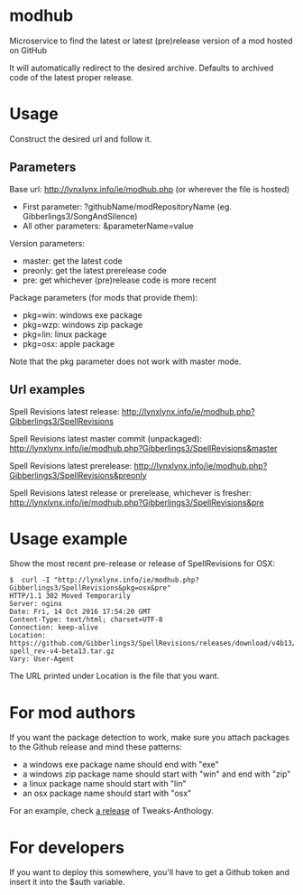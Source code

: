 # modhub
Microservice to find the latest or latest (pre)release version of a mod hosted on GitHub

It will automatically redirect to the desired archive. Defaults to archived code of the latest proper release.

# Usage
Construct the desired url and follow it.

## Parameters
Base url: http://lynxlynx.info/ie/modhub.php (or wherever the file is hosted)
 * First parameter: ?githubName/modRepositoryName (eg. Gibberlings3/SongAndSilence)
 * All other parameters: &parameterName=value

Version parameters:
 * master: get the latest code
 * preonly: get the latest prerelease code
 * pre: get whichever (pre)release code is more recent

Package parameters (for mods that provide them):
 * pkg=win: windows exe package
 * pkg=wzp: windows zip package
 * pkg=lin: linux package
 * pkg=osx: apple package

Note that the pkg parameter does not work with master mode.

## Url examples
Spell Revisions latest release:
http://lynxlynx.info/ie/modhub.php?Gibberlings3/SpellRevisions
 
Spell Revisions latest master commit (unpackaged):
http://lynxlynx.info/ie/modhub.php?Gibberlings3/SpellRevisions&master
 
Spell Revisions latest prerelease:
http://lynxlynx.info/ie/modhub.php?Gibberlings3/SpellRevisions&preonly
 
Spell Revisions latest release or prerelease, whichever is fresher:
http://lynxlynx.info/ie/modhub.php?Gibberlings3/SpellRevisions&pre

# Usage example

Show the most recent pre-release or release of SpellRevisions for OSX:

    $  curl -I "http://lynxlynx.info/ie/modhub.php?Gibberlings3/SpellRevisions&pkg=osx&pre"
    HTTP/1.1 302 Moved Temporarily
    Server: nginx
    Date: Fri, 14 Oct 2016 17:54:20 GMT
    Content-Type: text/html; charset=UTF-8
    Connection: keep-alive
    Location: https://github.com/Gibberlings3/SpellRevisions/releases/download/v4b13/osx-spell_rev-v4-beta13.tar.gz
    Vary: User-Agent

The URL printed under Location is the file that you want.

# For mod authors
If you want the package detection to work, make sure you attach packages to the Github release and mind these patterns:
 * a windows exe package name should end with "exe"
 * a windows zip package name should start with "win" and end with "zip"
 * a linux package name should start with "lin"
 * an osx package name should start with "osx"
 
For an example, check [a release](https://github.com/Gibberlings3/Tweaks-Anthology/releases/tag/Beta_5) of Tweaks-Anthology.
 
# For developers
If you want to deploy this somewhere, you'll have to get a Github token and insert it into the $auth variable.
